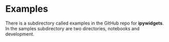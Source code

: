 Examples
========

There is a subdirectory called examples in the GitHub repo for **ipywidgets**. In the samples subdirectory are two directories, notebooks and development.

```retrolite:: examples/Widget List.ipynb
```
